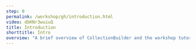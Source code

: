 ```yaml
---
step: 0
permalink: /workshop/gh/introduction.html
video: dbKNr3wuiuQ
title: Introduction
shorttitle: Intro
overview: "A brief overview of CollectionBuilder and the workshop tutorials (<a href='https://osf.io/qwru7/' target='_blank' rel='noopener'>Slides</a>)."
---
```

 